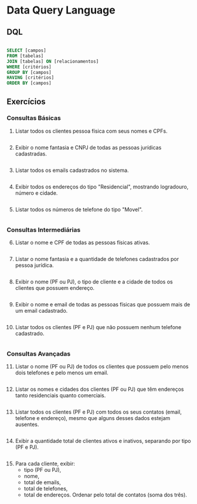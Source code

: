 # Data Query Language

## DQL

```sql

SELECT [campos]
FROM [tabelas]
JOIN [tabelas] ON [relacionamentos]
WHERE [critérios]
GROUP BY [campos]
HAVING [critérios]
ORDER BY [campos]

```

## Exercícios

### Consultas Básicas

1. Listar todos os clientes pessoa física com seus nomes e CPFs.
```sql

```

2. Exibir o nome fantasia e CNPJ de todas as pessoas jurídicas cadastradas.
```sql

```

3. Listar todos os emails cadastrados no sistema.
```sql

```

4. Exibir todos os endereços do tipo "Residencial", mostrando logradouro, número e cidade.
```sql

```

5. Listar todos os números de telefone do tipo "Movel".
```sql

```



###  Consultas Intermediárias

6. Listar o nome e CPF de todas as pessoas físicas ativas.
```sql

```

7. Listar o nome fantasia e a quantidade de telefones cadastrados por pessoa jurídica.
```sql

```

8. Exibir o nome (PF ou PJ), o tipo de cliente e a cidade de todos os clientes que possuem endereço.
```sql

```

9. Exibir o nome e email de todas as pessoas físicas que possuem mais de um email cadastrado.
```sql

```

10. Listar todos os clientes (PF e PJ) que não possuem nenhum telefone cadastrado.
```sql

```



###  Consultas Avançadas

11. Listar o nome (PF ou PJ) de todos os clientes que possuem pelo menos dois telefones e pelo menos um email.
```sql

```

12. Listar os nomes e cidades dos clientes (PF ou PJ) que têm endereços tanto residenciais quanto comerciais.
```sql

```

13. Listar todos os clientes (PF e PJ) com todos os seus contatos (email, telefone e endereço), mesmo que alguns desses dados estejam ausentes.
```sql

```

14. Exibir a quantidade total de clientes ativos e inativos, separando por tipo (PF e PJ).
```sql

```

15. Para cada cliente, exibir:
    - tipo (PF ou PJ),
    - nome,
    - total de emails,
    - total de telefones,
    - total de endereços.
    Ordenar pelo total de contatos (soma dos três).
```sql

```

